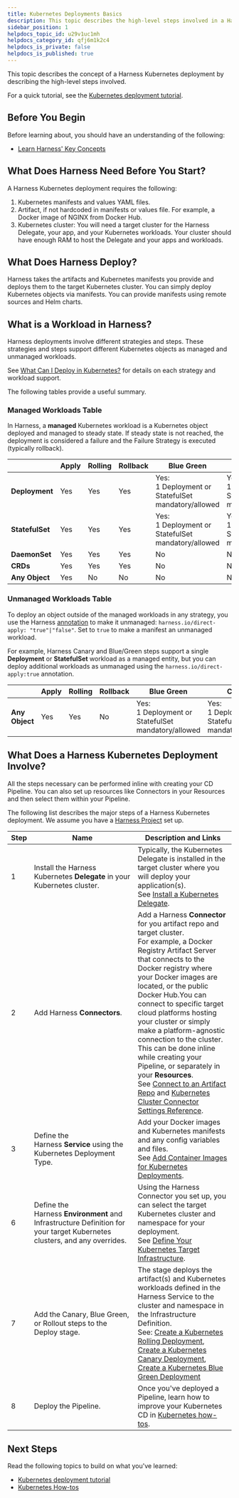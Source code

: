 ```yaml
---
title: Kubernetes Deployments Basics
description: This topic describes the high-level steps involved in a Harness Kubernetes Deployment.
sidebar_position: 1
helpdocs_topic_id: u29v1uc1mh
helpdocs_category_id: qfj6m1k2c4
helpdocs_is_private: false
helpdocs_is_published: true
---
```


This topic describes the concept of a Harness Kubernetes deployment by describing the high-level steps involved.

For a quick tutorial, see the [Kubernetes deployment tutorial](../../onboard-cd/cd-quickstarts/kubernetes-cd-quickstart.md).

## Before You Begin

Before learning about, you should have an understanding of the following:

* [Learn Harness' Key Concepts](../../../getting-started/learn-harness-key-concepts.md)

## What Does Harness Need Before You Start?

A Harness Kubernetes deployment requires the following:

1. Kubernetes manifests and values YAML files.
2. Artifact, if not hardcoded in manifests or values file. For example, a Docker image of NGINX from Docker Hub.
3. Kubernetes cluster: You will need a target cluster for the Harness Delegate, your app, and your Kubernetes workloads. Your cluster should have enough RAM to host the Delegate and your apps and workloads.

## What Does Harness Deploy?

Harness takes the artifacts and Kubernetes manifests you provide and deploys them to the target Kubernetes cluster. You can simply deploy Kubernetes objects via manifests. You can provide manifests using remote sources and Helm charts.

## What is a Workload in Harness?

Harness deployments involve different strategies and steps. These strategies and steps support different Kubernetes objects as managed and unmanaged workloads.

See [What Can I Deploy in Kubernetes?](../../cd-technical-reference/cd-k8s-ref/what-can-i-deploy-in-kubernetes.md) for details on each strategy and workload support.

The following tables provide a useful summary.

### Managed Workloads Table

In Harness, a **managed** Kubernetes workload is a Kubernetes object deployed and managed to steady state. If steady state is not reached, the deployment is considered a failure and the Failure Strategy is executed (typically rollback).



|  | **Apply** | **Rolling** | **Rollback** | **Blue Green** | **Canary** | **Scale** |
| --- | --- | --- | --- | --- | --- | --- |
| **Deployment** | Yes | Yes | Yes | Yes:<br/>1 Deployment or StatefulSet mandatory/allowed | Yes:<br/>1 Deployment or StatefulSet mandatory/allowed | Yes |
| **StatefulSet** | Yes | Yes | Yes | Yes:<br/>1 Deployment or StatefulSet mandatory/allowed | Yes:<br/>1 Deployment or StatefulSet mandatory/allowed | Yes |
| **DaemonSet** | Yes | Yes | Yes | No | No | Yes |
| **CRDs** | Yes | Yes | Yes | No | No | No |
| **Any Object** | Yes | No | No | No | No | No |

### Unmanaged Workloads Table

To deploy an object outside of the managed workloads in any strategy, you use the Harness [annotation](../../cd-technical-reference/cd-k8s-ref/kubernetes-annotations-and-labels.md) to make it unmanaged: `harness.io/direct-apply: "true"|"false"`. Set to `true` to make a manifest an unmanaged workload.

For example, Harness Canary and Blue/Green steps support a single **Deployment** or **StatefulSet** workload as a managed entity, but you can deploy additional workloads as unmanaged using the `harness.io/direct-apply:true` annotation.

|  | **Apply** | **Rolling** | **Rollback** | **Blue Green** | **Canary** | **Scale** |
| --- | --- | --- | --- | --- | --- | --- |
| **Any Object** | Yes | Yes | No | Yes:<br/>1 Deployment or StatefulSet mandatory/allowed | Yes:<br/>1 Deployment or StatefulSet mandatory/allowed | No |

## What Does a Harness Kubernetes Deployment Involve?

All the steps necessary can be performed inline with creating your CD Pipeline. You can also set up resources like Connectors in your Resources and then select them within your Pipeline.

The following list describes the major steps of a Harness Kubernetes deployment. We assume you have a [Harness Project](../../../platform/organizations-and-projects/projects-and-organizations.md) set up.

| **Step** | **Name** | **Description and Links** |
| --- | --- | --- |
| 1 | Install the Harness Kubernetes **Delegate** in your Kubernetes cluster.  | Typically, the Kubernetes Delegate is installed in the target cluster where you will deploy your application(s).<br/>See [Install a Kubernetes Delegate](../../../platform/2_Delegates/install-delegates/overview.md). |
| 2 | Add Harness **Connectors**. | Add a Harness **Connector** for you artifact repo and target cluster.<br/>For example, a Docker Registry Artifact Server that connects to the Docker registry where your Docker images are located, or the public Docker Hub.You can connect to specific target cloud platforms hosting your cluster or simply make a platform-agnostic connection to the cluster.<br/>This can be done inline while creating your Pipeline, or separately in your **Resources**.<br/>See [Connect to an Artifact Repo](../../../platform/7_Connectors/Artifact-Repositories/connect-to-an-artifact-repo.md) and [Kubernetes Cluster Connector Settings Reference](../../../platform/7_Connectors/Cloud-providers/ref-cloud-providers/kubernetes-cluster-connector-settings-reference.md). |
| 3 | Define the Harness **Service** using the Kubernetes Deployment Type. | Add your Docker images and Kubernetes manifests and any config variables and files.<br/>See [Add Container Images for Kubernetes Deployments](add-artifacts-for-kubernetes-deployments.md). |
| 6 | Define the Harness **Environment** and Infrastructure Definition for your target Kubernetes clusters, and any overrides. | Using the Harness Connector you set up, you can select the target Kubernetes cluster and namespace for your deployment.<br/>See [Define Your Kubernetes Target Infrastructure](../../cd-infrastructure/kubernetes-infra/define-your-kubernetes-target-infrastructure.md). |
| 7 | Add the Canary, Blue Green, or Rollout steps to the Deploy stage. | The stage deploys the artifact(s) and Kubernetes workloads defined in the Harness Service to the cluster and namespace in the Infrastructure Definition.<br/>See: [Create a Kubernetes Rolling Deployment](../../cd-execution/kubernetes-executions/create-a-kubernetes-rolling-deployment.md),  [Create a Kubernetes Canary Deployment](../../cd-execution/kubernetes-executions/create-a-kubernetes-canary-deployment.md), [Create a Kubernetes Blue Green Deployment](../../cd-execution/kubernetes-executions/create-a-kubernetes-blue-green-deployment.md) |
| 8 | Deploy the Pipeline. | Once you've deployed a Pipeline, learn how to improve your Kubernetes CD in [Kubernetes how-tos](/docs/category/kubernetes). | 

## Next Steps

Read the following topics to build on what you've learned:

* [Kubernetes deployment tutorial](../../onboard-cd/cd-quickstarts/kubernetes-cd-quickstart.md)
* [Kubernetes How-tos](/docs/category/kubernetes)

